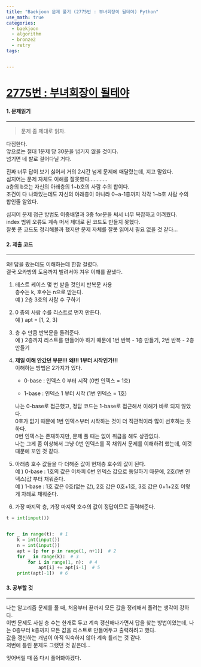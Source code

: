 ```yaml
---
title: "Baekjoon 문제 풀기 (2775번 : 부녀회장이 될테야) Python"
use_math: true
categories:
  - baekjoon
  - algorithm
  - bronze2
  - retry
tags:


---
```



# [2775번 : 부녀회장이 될테야](https://www.acmicpc.net/problem/2775)



#### 1. 문제읽기
---

> 문제 좀 제대로 읽자.   

다짐한다.   
앞으로는 절대 1문제 당 30분을 넘기지 않을 것이다.  
넘기면 네 발로 걸어다닐 거다.  



진짜 너무 답이 보기 싫어서 거의 2시간 넘게 문제에 매달렸는데, 지고 말았다.  
심지어는 문제 자체도 이해를 잘못했다............  
a층의 b호는 자신의 아래층의 1~b호의 사람 수의 합이다.  
조건이 다 나와있는데도 자신의 아래층이 아니라 0~a-1층까지 각각 1~b호 사람 수의 합인줄 알았다.  

심지어 문제 접근 방법도 이중배열과 3중 for문을 써서 너무 복잡하고 어려웠다.  
index 범위 오류도 계속 떠서 제대로 된 코드도 만들지 못했다.  
잘못 푼 코드도 정리해볼까 했지만 문제 자체를 잘못 읽어서 필요 없을 것 같다...  




#### 2. 제출 코드 
---

와! 답을 봤는데도 이해하는데 한참 걸렸다.  
결국 오카방의 도움까지 빌려서야 겨우 이해를 끝냈다.  



1. 테스트 케이스 몇 번 받을 것인지 반복문 사용  
	층수는 k, 호수는 n으로 받는다.  
	예 ) 2층 3호의 사람 수 구하기
2. 0 층의 사람 수를 리스트로 먼저 만든다.  
	예 ) apt = [1, 2, 3]  
3. 층 수 만큼 반복문을 돌려준다.  
	예 ) 2층까지 리스트를 만들어야 하기 때문에 1번 반복 - 1층 만들기, 2번 반복 - 2층 만들기  
4. **제일 이해 안갔던 부분!!! 왜!!! 1부터 시작인가!!!**  
	이해하는 방법은 2가지가 있다.  
	* 0-base : 인덱스 0 부터 시작 (0번 인덱스 = 1호)   
	
	* 1-base : 인덱스 1 부터 시작 (1번 인덱스 = 1호)  
	

	나는 0-base로 접근했고, 정답 코드는 1-base로 접근해서 이해가 바로 되지 않았다.  
	0호가 없기 때문에 1번 인덱스부터 시작하는 것이 더 직관적이라 많이 선호하는 듯 하다.  
	0번 인덱스는 존재하지만, 문제 풀 때는 없이 취급을 해도 상관없다.  
	나는 그게 좀 이상해서 그냥 0번 인덱스를 꼭 채워서 문제를 이해하려 했는데, 이것 때문에 꼬인 것 같다.  
5. 아래층 호수 값들을 다 더해준 값이 현재층 호수의 값이 된다.  
	예 ) 0-base : 1호의 값은 어차피 0번 인덱스 값으로 동일하기 때문에, 2호(1번 인덱스)값 부터 채워준다.  
	예 ) 1-base : 1호 값은 0호(없는 값), 2호 값은 0호+1호, 3호 값은 0+1+2호 이렇게 차례로 채워준다.  
6. 가장 마지막 층, 가장 마지막 호수의 값이 정답이므로 출력해준다.  

	

```python
t = int(input()) 


for _ in range(t):  # 1
    k = int(input())
    n = int(input())
    apt = [p for p in range(1, n+1)]  # 2
    for _ in range(k):  # 3
        for i in range(1, n):  # 4 
            apt[i] += apt[i-1]  # 5
    print(apt[-1])  # 6
```





#### 3. 공부할 것
---

나는 알고리즘 문제를 풀 때, 처음부터 끝까지 모든 값을 정리해서 풀려는 생각이 강하다.  
이번 문제도 사실 층 수는 한개로 두고 계속 갱신해나가면서 답을 찾는 방법이였는데, 나는 0층부터 k층까지 모든 값을 리스트로 만들어두고 출력하려고 했다.  
값을 갱신하는 개념이 아직 익숙하지 않아 계속 틀리는 것 같다.  
저번에 틀린 문제도 그랬던 것 같은데...  



잊어버릴 때 쯤 다시 풀어봐야겠다.  

